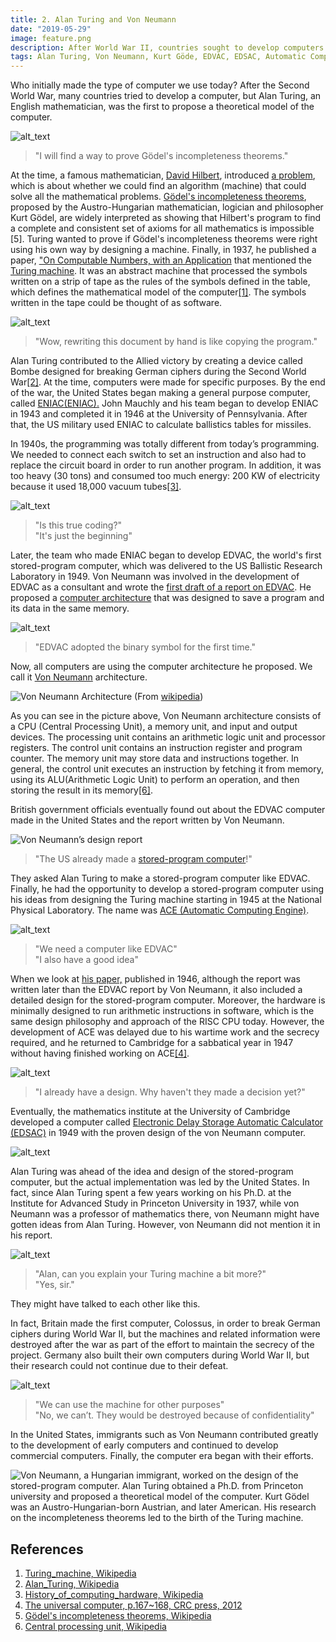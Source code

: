 ```yaml
---
title: 2. Alan Turing and Von Neumann
date: "2019-05-29"
image: feature.png
description: After World War II, countries sought to develop computers. Alan Turing first proposed a theoretical computer model, influencing the design of modern computing. He aimed to prove Gödel's incompleteness theorems by designing a theoretical machine, leading to the Turing machine concept. Concurrently, the U.S. developed ENIAC, a general-purpose computer, evolving into the EDVAC with Von Neumann's input, establishing the foundation for modern computer architecture...
tags: Alan Turing, Von Neumann, Kurt Göde, EDVAC, EDSAC, Automatic Computing Engine
---
```


Who initially made the type of computer we use today? After the Second World War,  many countries tried to develop a computer, but Alan Turing, an English mathematician, was the first to propose a theoretical model of the computer.

![alt_text](images/2_1.png "size:80%")
> "I will find a way to prove Gödel's incompleteness theorems."

At the time, a famous mathematician, [David Hilbert](https://en.wikipedia.org/wiki/David_Hilbert), introduced [a problem](https://en.wikipedia.org/wiki/Hilbert%27s_second_problem), which is about whether we could find an algorithm (machine) that could solve all the mathematical problems. [Gödel's incompleteness theorems](https://en.wikipedia.org/wiki/G%C3%B6del%27s_incompleteness_theorems), proposed by the Austro-Hungarian mathematician, logician and philosopher Kurt Gödel, are widely interpreted as showing that Hilbert's program to find a complete and consistent set of axioms for all mathematics is impossible [5]. Turing wanted to prove if Gödel's incompleteness theorems were right using his own way by designing a machine. Finally, in 1937, he published a paper, ["On Computable Numbers, with an Application](https://www.cs.virginia.edu/~robins/Turing_Paper_1936.pdf) that mentioned the [Turing machine](https://en.wikipedia.org/wiki/Turing_machine). It was an abstract machine that processed the symbols written on a strip of tape as the rules of the symbols defined in the table, which defines the mathematical model of the computer[&#91;1&#93;][1]. The symbols written in the tape could be thought of as software.

![alt_text](images/2_2.png "size:80%")
> "Wow, rewriting this document by hand is like copying the program."

Alan Turing contributed to the Allied victory by creating a device called Bombe designed for breaking German ciphers during the Second World War[&lbrack;2&rbrack;][2]. At the time, computers were made for specific purposes. By the end of the war, the United States began making a general purpose computer, called [ENIAC(ENIAC).](https://ko.wikipedia.org/wiki/%EC%97%90%EB%8B%88%EC%95%85) John Mauchly and his team began to develop ENIAC in 1943 and completed it in 1946 at the University of Pennsylvania. After that, the US military used ENIAC to calculate ballistics tables for missiles.

In 1940s, the programming was totally different from today’s programming. We needed to connect each switch to set an instruction and also had to replace the circuit board in order to run another program. In addition, it was too heavy (30 tons) and consumed too much energy: 200 KW of electricity because it used 18,000 vacuum tubes[&lbrack;3&rbrack;][3].

![alt_text](images/2_3.png)
> "Is this true coding?" \
> "It's just the beginning"

Later, the team who made ENIAC began to develop EDVAC, the world's first stored-program computer, which was delivered to the US Ballistic Research Laboratory in 1949. Von Neumann was involved in the development of EDVAC as a consultant and wrote the [first draft of a report on EDVAC](http://www.virtualtravelog.net/wp/wp-content/media/2003-08-TheFirstDraft.pdf). He proposed a [computer architecture](https://en.wikipedia.org/wiki/Computer_architecture) that was designed to save a program and its data in the same memory.

![alt_text](images/2_4.png "size:90%")
> "EDVAC adopted the binary symbol for the first time."

Now, all computers are using the computer architecture he proposed. We call it [Von Neumann](https://ko.wikipedia.org/wiki/%ED%8F%B0_%EB%85%B8%EC%9D%B4%EB%A7%8C_%EA%B5%AC%EC%A1%B0) architecture.


![Von Neumann Architecture](images/image5.png "Von Neumann Architecture")
(From [wikipedia](https://en.wikipedia.org/wiki/Von_Neumann_architecture#/media/File:Von_Neumann_Architecture.svg))

As you can see in the picture above, Von Neumann architecture consists of a CPU (Central Processing Unit), a memory unit, and input and output devices. The processing unit contains an arithmetic logic unit and processor registers. The control unit contains an instruction register and program counter. The memory unit may store data and instructions together. In general, the control unit executes an instruction by fetching it from memory, using its ALU(Arithmetic Logic Unit) to perform an operation, and then storing the result in its memory[&lbrack;6&rbrack;][6].

British government officials eventually found out about the EDVAC computer made in the United States and the report written by Von Neumann.

![Von Neumann’s design report](images/2_5.png "size:90%")
> "The US already made a [stored-program computer](https://en.wikipedia.org/wiki/Stored-program_computer)!"

They asked Alan Turing to make a stored-program computer like EDVAC. Finally, he had the opportunity to develop a stored-program computer using his ideas from ​designing the Turing machine starting in 1945 at the National Physical Laboratory. The name was [ACE (Automatic Computing Engine)](https://en.wikipedia.org/wiki/Automatic_Computing_Engine).


![alt_text](images/2_6.png "size:80%")
> "We need a computer like EDVAC" \
> "I also have a good idea"

When we look at [his paper,](https://www.amazon.com/Turings-Report-1946-Other-Papers/dp/0262031140) published in 1946, although the report was written later than the EDVAC report by Von Neumann, it also included a detailed design for the stored-program computer. Moreover, the hardware is minimally designed to run arithmetic instructions in software, which is the same design philosophy and approach of the RISC CPU today. However, the development of ACE was delayed due to his wartime work and the secrecy required, and he returned to Cambridge for a sabbatical year in 1947 without having finished working on ACE[&lbrack;4&rbrack;][4].


![alt_text](images/2_7.png "size:80%")
> "I already have a design. Why haven't they made a decision yet?"

Eventually, the mathematics institute at the University of Cambridge developed a computer called [Electronic Delay Storage Automatic Calculator (EDSAC)](https://ko.wikipedia.org/wiki/%EC%97%90%EB%93%9C%EC%82%AD) in 1949 with the proven design of the von Neumann computer.

![alt_text](images/2_8.png "EDSAC size:80%")

Alan Turing was ahead of the idea and design of the stored-program computer, but the actual implementation was led by the United States. In fact, since Alan Turing spent a few years working on his Ph.D. at the Institute for Advanced Study in Princeton University in 1937, while von Neumann was a professor of mathematics there, von Neumann might have gotten ideas from Alan Turing. However, von Neumann did not mention it in his report.

![alt_text](images/2_9.png "size:80%")
> "Alan, can you explain your Turing machine a bit more?" \
> "Yes, sir."

They might have talked to each other like this.

In fact, Britain made the first computer, Colossus, in order to break German ciphers during World War II, but the machines and related information were destroyed after the war as part of the effort to maintain the secrecy of the project. Germany also built their own computers during World War II, but their research could not continue due to their defeat.

![alt_text](images/2_10.png)
> "We can use the machine for other purposes" \
> "No, we can’t. They would be destroyed because of confidentiality"

In the United States, immigrants such as Von Neumann contributed greatly to the development of early computers and continued to develop commercial computers. Finally, the computer era began with their efforts.

![Von Neumann, a Hungarian immigrant, worked on the design of the stored-program computer. Alan Turing obtained a Ph.D. from Princeton university and proposed a theoretical model of the computer. Kurt Gödel was an Austro-Hungarian-born Austrian, and later American. His research on the incompleteness theorems led to the birth of the Turing machine.](images/2_11.png)


## References

1. [Turing_machine, Wikipedia](https://en.wikipedia.org/wiki/Turing_machine)
2. [Alan_Turing, Wikipedia](https://en.wikipedia.org/wiki/Alan_Turing)
3. [History_of_computing_hardware, Wikipedia](https://en.wikipedia.org/wiki/History_of_computing_hardware)
4. [The universal computer, p.167~168, CRC press, 2012](https://www.amazon.com/Universal-Computer-Road-Leibniz-Turing/dp/1466505192)
5. [Gödel's incompleteness theorems, Wikipedia](https://en.wikipedia.org/wiki/G%C3%B6del%27s_incompleteness_theorems)
6. [Central processing unit, Wikipedia](https://en.wikipedia.org/wiki/Central_processing_unit)


[1]: https://en.wikipedia.org/wiki/Turing_machine "Turing Machine, Wikipedia"
[2]: https://en.wikipedia.org/wiki/Alan_Turing "Alan_Turing, Wikipedia"
[3]: https://en.wikipedia.org/wiki/History_of_computing_hardware "History_of_computing_hardware, Wikipedia"
[4]: https://www.amazon.com/Universal-Computer-Road-Leibniz-Turing/dp/1466505192 "The universal computer, p.167~168, CRC press, 2012"
[6]: https://en.wikipedia.org/wiki/Central_processing_unit "Central processing unit, Wikipedia"
